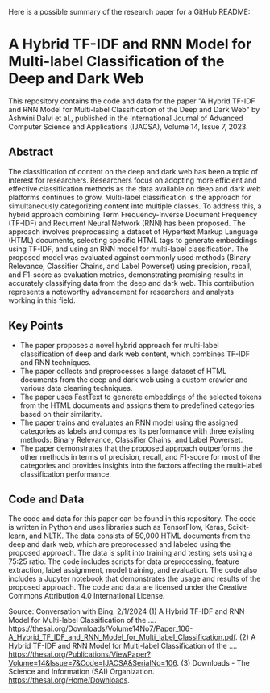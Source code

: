 Here is a possible summary of the research paper for a GitHub README:

# A Hybrid TF-IDF and RNN Model for Multi-label Classification of the Deep and Dark Web

This repository contains the code and data for the paper "A Hybrid TF-IDF and RNN Model for Multi-label Classification of the Deep and Dark Web" by Ashwini Dalvi et al., published in the International Journal of Advanced Computer Science and Applications (IJACSA), Volume 14, Issue 7, 2023.

## Abstract

The classification of content on the deep and dark web has been a topic of interest for researchers. Researchers focus on adopting more efficient and effective classification methods as the data available on deep and dark web platforms continues to grow. Multi-label classification is the approach for simultaneously categorizing content into multiple classes. To address this, a hybrid approach combining Term Frequency-Inverse Document Frequency (TF-IDF) and Recurrent Neural Network (RNN) has been proposed. The approach involves preprocessing a dataset of Hypertext Markup Language (HTML) documents, selecting specific HTML tags to generate embeddings using TF-IDF, and using an RNN model for multi-label classification. The proposed model was evaluated against commonly used methods (Binary Relevance, Classifier Chains, and Label Powerset) using precision, recall, and F1-score as evaluation metrics, demonstrating promising results in accurately classifying data from the deep and dark web. This contribution represents a noteworthy advancement for researchers and analysts working in this field.

## Key Points

- The paper proposes a novel hybrid approach for multi-label classification of deep and dark web content, which combines TF-IDF and RNN techniques.
- The paper collects and preprocesses a large dataset of HTML documents from the deep and dark web using a custom crawler and various data cleaning techniques.
- The paper uses FastText to generate embeddings of the selected tokens from the HTML documents and assigns them to predefined categories based on their similarity.
- The paper trains and evaluates an RNN model using the assigned categories as labels and compares its performance with three existing methods: Binary Relevance, Classifier Chains, and Label Powerset.
- The paper demonstrates that the proposed approach outperforms the other methods in terms of precision, recall, and F1-score for most of the categories and provides insights into the factors affecting the multi-label classification performance.

## Code and Data

The code and data for this paper can be found in this repository. The code is written in Python and uses libraries such as TensorFlow, Keras, Scikit-learn, and NLTK. The data consists of 50,000 HTML documents from the deep and dark web, which are preprocessed and labeled using the proposed approach. The data is split into training and testing sets using a 75:25 ratio. The code includes scripts for data preprocessing, feature extraction, label assignment, model training, and evaluation. The code also includes a Jupyter notebook that demonstrates the usage and results of the proposed approach. The code and data are licensed under the Creative Commons Attribution 4.0 International License.

Source: Conversation with Bing, 2/1/2024
(1) A Hybrid TF-IDF and RNN Model for Multi-label Classification of the .... https://thesai.org/Downloads/Volume14No7/Paper_106-A_Hybrid_TF_IDF_and_RNN_Model_for_Multi_label_Classification.pdf.
(2) A Hybrid TF-IDF and RNN Model for Multi-label Classification of the .... https://thesai.org/Publications/ViewPaper?Volume=14&Issue=7&Code=IJACSA&SerialNo=106.
(3) Downloads - The Science and Information (SAI) Organization. https://thesai.org/Home/Downloads.
